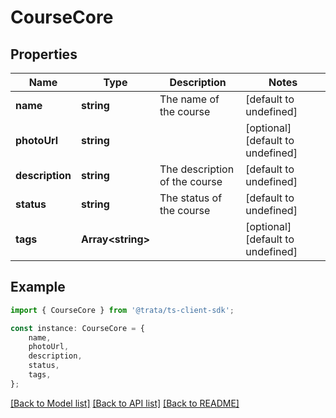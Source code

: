 # CourseCore


## Properties

Name | Type | Description | Notes
------------ | ------------- | ------------- | -------------
**name** | **string** | The name of the course | [default to undefined]
**photoUrl** | **string** |  | [optional] [default to undefined]
**description** | **string** | The description of the course | [default to undefined]
**status** | **string** | The status of the course | [default to undefined]
**tags** | **Array&lt;string&gt;** |  | [optional] [default to undefined]

## Example

```typescript
import { CourseCore } from '@trata/ts-client-sdk';

const instance: CourseCore = {
    name,
    photoUrl,
    description,
    status,
    tags,
};
```

[[Back to Model list]](../README.md#documentation-for-models) [[Back to API list]](../README.md#documentation-for-api-endpoints) [[Back to README]](../README.md)

